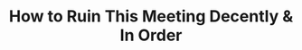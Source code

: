 ---
title: "How to Ruin This Meeting Decently & In Order"
episode: 0
podcast: "Polity Matters"
release_date: 2023-08-15
audio: https://overcast.fm/+BCgXJ5b6Ss
youtube: 
tags: 
- PCA
- polity
---